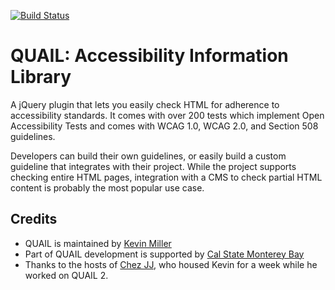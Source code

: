 [![Build Status](https://secure.travis-ci.org/kevee/quail.png?branch=master)](http://travis-ci.org/kevee/quail)

QUAIL: Accessibility Information Library
========================================

A jQuery plugin that lets you easily check HTML for adherence to accessibility standards. It comes with over 200 tests which implement Open Accessibility Tests and comes with WCAG 1.0, WCAG 2.0, and Section 508 guidelines.

Developers can build their own guidelines, or easily build a custom guideline that integrates with their project. While the project supports checking entire HTML pages, integration with a CMS to check partial HTML content is probably the most popular use case.

Credits
-------

- QUAIL is maintained by [Kevin Miller](http://twitter.com/kevinmiyar)
- Part of QUAIL development is supported by [Cal State Monterey Bay](http://csumb.edu)
- Thanks to the hosts of [Chez JJ](http://chezjj.com/), who housed Kevin for a week while he worked on QUAIL 2.